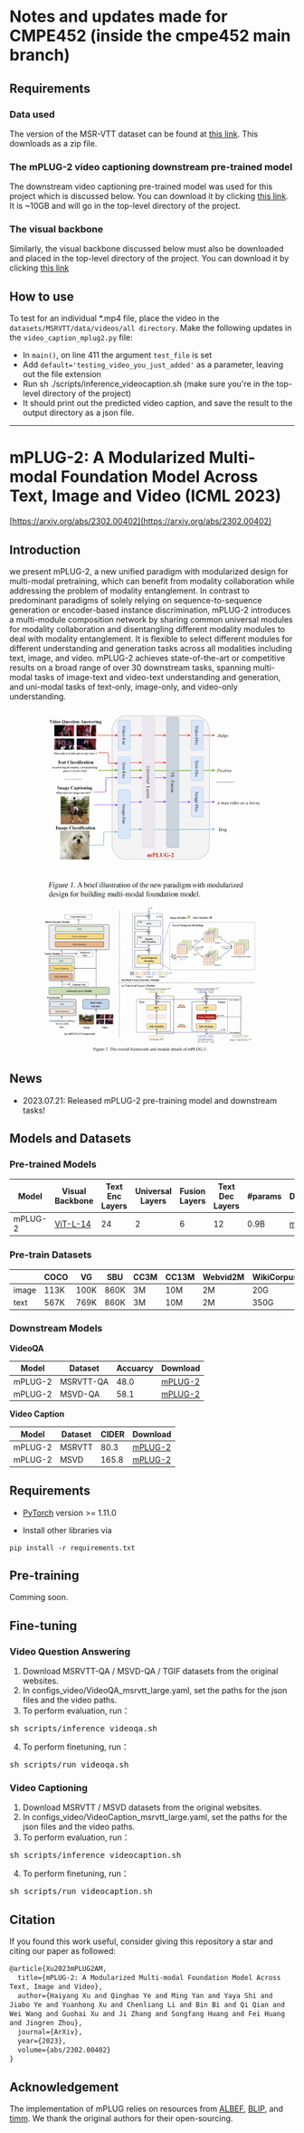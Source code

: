 # Notes and updates made for CMPE452 (inside the cmpe452 main branch)

## Requirements ##

### Data used ###
The version of the MSR-VTT dataset can be found at [this link](https://cove.thecvf.com/datasets/839). This downloads as a zip file.

### The mPLUG-2 video captioning downstream pre-trained model ###
The downstream video captioning pre-trained model was used for this project which is discussed below. You can download it by clicking [this link](http://tjfd2.oss-cn-zhangjiakou.aliyuncs.com/mplug2/mPLUG2_MSRVTT_Caption.pth). It is ~10GB and will go in the top-level directory of the project.

### The visual backbone ###
Similarly, the visual backbone discussed below must also be downloaded and placed in the top-level directory of the project. You can download it by clicking [this link](https://alice-open.oss-cn-zhangjiakou.aliyuncs.com/mPLUG/ViT-L-14.tar) 

## How to use ##
To test for an individual *.mp4 file, place the video in the `datasets/MSRVTT/data/videos/all directory`.
Make the following updates in the `video_caption_mplug2.py` file:
- In `main()`, on line 411 the argument `test_file` is set
- Add `default='testing_video_you_just_added'` as a parameter, leaving out the file extension
- Run sh ./scripts/inference_videocaption.sh (make sure you're in the top-level directory of the project)
- It should print out the predicted video caption, and save the result to the output directory as a json file.
__________________________________________________________________________________________________________________________________________________
# mPLUG-2: A Modularized Multi-modal Foundation Model Across Text, Image and Video (ICML 2023)

[https://arxiv.org/abs/2302.00402](https://arxiv.org/abs/2302.00402)


## Introduction
we present mPLUG-2, a new unified paradigm with modularized design for multi-modal pretraining, which can benefit from modality collaboration while addressing the problem of modality entanglement. In contrast to predominant paradigms of solely relying on sequence-to-sequence generation or encoder-based instance discrimination, mPLUG-2 introduces a multi-module composition network by sharing common universal modules for modality collaboration and disentangling different modality modules to deal with modality entanglement. It is flexible to select different modules for different understanding and generation tasks across all modalities including text, image, and video. mPLUG-2 achieves state-of-the-art or competitive results on a broad range of over 30 downstream tasks, spanning multi-modal tasks of image-text and video-text understanding and generation, and uni-modal tasks of text-only, image-only, and video-only understanding.

<div align="center">
<img src="assets/mplug2_overview.jpg" width="80%">
</div>

<div align="center">
<img src="assets/framework.jpg" width="80%">
</div>

## News

* 2023.07.21: Released mPLUG-2 pre-training model and downstream tasks!


## Models and Datasets

### Pre-trained Models

|Model | Visual Backbone | Text Enc Layers | Universal Layers | Fusion Layers | Text Dec Layers | #params | Download |
|------------------------|-------------------------------------------|------|------|------|------|-----|-----|
|mPLUG-2 | [ViT-L-14](https://alice-open.oss-cn-zhangjiakou.aliyuncs.com/mPLUG/ViT-L-14.tar) | 24 | 2 | 6 | 12 | 0.9B | [mPLUG-2](http://tjfd2.oss-cn-zhangjiakou.aliyuncs.com/mplug2/mPLUG2_Pretrain.pth) |
                                                                     

### Pre-train Datasets
                                                                        
| | COCO | VG | SBU | CC3M | CC13M | Webvid2M | WikiCorpus |
|------------------------|-------------------------------------------|------|------|------|------|------|-----|
|image | 113K | 100K | 860K | 3M | 10M | 2M | 20G |
|text | 567K | 769K | 860K | 3M | 10M | 2M | 350G | 


### Downstream Models

**VideoQA**

| Model | Dataset | Accuarcy | Download |
|------|---------|------|----------|
|mPLUG-2 | MSRVTT-QA | 48.0 | [mPLUG-2](http://tjfd2.oss-cn-zhangjiakou.aliyuncs.com/mplug2/mPLUG2_MSRVTT_QA.pth) |
|mPLUG-2 | MSVD-QA | 58.1 | [mPLUG-2](http://tjfd2.oss-cn-zhangjiakou.aliyuncs.com/mplug2/mPLUG2_MSVD_QA.pth) |

**Video Caption**

|Model | Dataset | CIDER | Download |
|-------------|----------------|------|------|
|mPLUG-2 | MSRVTT | 80.3 | [mPLUG-2](http://tjfd2.oss-cn-zhangjiakou.aliyuncs.com/mplug2/mPLUG2_MSRVTT_Caption.pth) |
|mPLUG-2 | MSVD | 165.8 | [mPLUG-2](http://tjfd2.oss-cn-zhangjiakou.aliyuncs.com/mplug2/mPLUG2_MSVD_Caption.pth) |



## Requirements
* [PyTorch](https://pytorch.org/) version >= 1.11.0

* Install other libraries via
```
pip install -r requirements.txt
```


## Pre-training

Comming soon.

## Fine-tuning
### Video Question Answering
1. Download MSRVTT-QA / MSVD-QA / TGIF datasets from the original websites.
2. In configs_video/VideoQA_msrvtt_large.yaml, set the paths for the json files and the video paths.
3. To perform evaluation, run：
<pre>sh scripts/inference_videoqa.sh</pre> 
4. To perform finetuning, run：
<pre>sh scripts/run_videoqa.sh</pre> 

###  Video Captioning
1. Download MSRVTT / MSVD datasets from the original websites.
2. In configs_video/VideoCaption_msrvtt_large.yaml, set the paths for the json files and the video paths.
3. To perform evaluation, run：
<pre>sh scripts/inference_videocaption.sh</pre> 
4. To perform finetuning, run：
<pre>sh scripts/run_videocaption.sh</pre> 


## Citation
If you found this work useful, consider giving this repository a star and citing our paper as followed:
```
@article{Xu2023mPLUG2AM,
  title={mPLUG-2: A Modularized Multi-modal Foundation Model Across Text, Image and Video},
  author={Haiyang Xu and Qinghao Ye and Ming Yan and Yaya Shi and Jiabo Ye and Yuanhong Xu and Chenliang Li and Bin Bi and Qi Qian and Wei Wang and Guohai Xu and Ji Zhang and Songfang Huang and Fei Huang and Jingren Zhou},
  journal={ArXiv},
  year={2023},
  volume={abs/2302.00402}
}
```

## Acknowledgement
The implementation of mPLUG relies on resources from [ALBEF](https://github.com/salesforce/ALBEF), [BLIP](https://github.com/salesforce/BLIP), and [timm](https://github.com/rwightman/pytorch-image-models/tree/master/timm). We thank the original authors for their open-sourcing.

